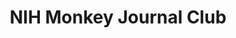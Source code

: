 ---
title: "NIH Monkey Journal Club"
project_id: 
date: 
conference_id: ""
presenters:
   - peter_bandettini
summary: "<p>NIH Monkey Journal Club</p>"
file: /assets/presentations/T187.ppt
filename: T187.ppt
layout: presentation
---